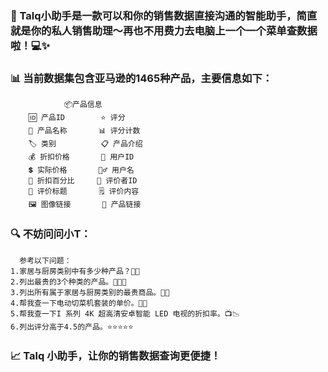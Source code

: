 ### 🚀 Talq小助手是一款可以和你的销售数据直接沟通的智能助手，简直就是你的私人销售助理～再也不用费力去电脑上一个一个菜单查数据啦！💻✨

### 📊 当前数据集包含亚马逊的1465种产品，主要信息如下：
                📦产品信息
        🆔 产品ID        ⭐ 评分
        📝 产品名称       📊 评分计数
        🏷️ 类别          📋 产品介绍
        💰 折扣价格       👤 用户ID
        💲 实际价格       🙋‍♂️ 用户名
        💸 折扣百分比     📝 评价者ID
        📰 评价标题       🗒️ 评价内容
        🖼️ 图像链接       🔗 产品链接

### 🔍 不妨问问小T：

	  参考以下问题：
	1.家居与厨房类别中有多少种产品？🏡🍴
	2.列出最贵的3个种类的产品。💎💎💎
	3.列出所有属于家居与厨房类别的最贵商品。🏡💎
	4.帮我查一下电动切菜机套装的单价。🍲🔪
	5.帮我查一下I 系列 4K 超高清安卓智能 LED 电视的折扣率。📺📉
	6.列出评分高于4.5的产品。⭐⭐⭐⭐⭐

### 📈 Talq 小助手，让你的销售数据查询更便捷！